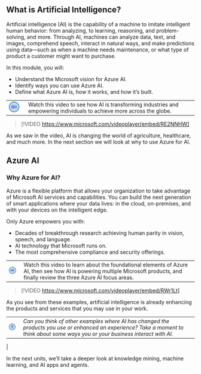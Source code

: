 ## What is Artificial Intelligence?

Artificial intelligence (AI) is the capability of a machine to imitate intelligent human behavior: from analyzing, to learning, reasoning, and problem-solving, and more. Through AI, machines can analyze data, text, and images, comprehend speech, interact in natural ways, and make predictions using data—such as when a machine needs maintenance, or what type of product a customer might want to purchase.

<!--TODO move learning objectives under heading 2 and move at the end -->
In this module, you will:

- Understand the Microsoft vision for Azure AI.
- Identify ways you can use Azure AI.
- Define what Azure AI is, how it works, and how it’s built.

|  |  |
| ------------ | -------------| 
|![Icon indicating play video](../media/video-icon.png)|Watch this video to see how AI is transforming industries and empowering individuals to achieve more across the globe.|

>[!VIDEO https://www.microsoft.com/videoplayer/embed/RE2NNHW]

As we saw in the video, AI is changing the world of agriculture, healthcare, and much more.  In the next section we will look at why to use Azure for AI.

## Azure AI

### Why Azure for AI?

Azure is a flexible platform that allows your organization to take advantage of Microsoft AI services and capabilities. You can build the next generation of smart applications where your data lives: in the cloud, on-premises, and with your devices on the intelligent edge.

Only Azure empowers you with:

- Decades of breakthrough research achieving human parity in vision, speech, and language.
- AI technology that Microsoft runs on.
- The most comprehensive compliance and security offerings.

|  |  |
| ------------ | -------------| 
|![Icon indicating play video](../media/video-icon.png)|Watch this video to learn about the foundational elements of Azure AI, then see how AI is powering multiple Microsoft products, and finally review the three Azure AI focus areas.|

>[!VIDEO https://www.microsoft.com/videoplayer/embed/RWr1Lt]

As you see from these examples, artificial intelligence is already enhancing the products and services that you may use in your work.

|  |  |
| ------------ | -------------|
|![Icon of lightbulb](../media/lightbulb.png)|*Can you think of other examples where AI has changed the products you use or enhanced an experience? Take a moment to think about some ways you or your business interact with AI.*
|

In the next units, we’ll take a deeper look at knowledge mining, machine learning, and AI apps and agents. 

